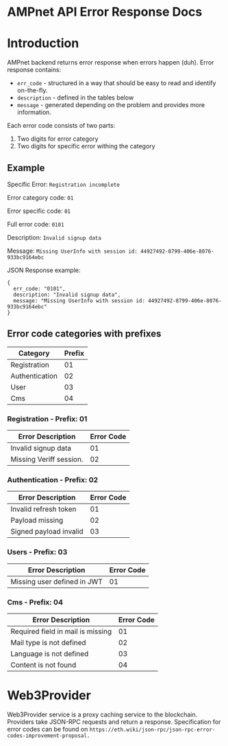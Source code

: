 # AMPnet API Error Response Docs

# Introduction

AMPnet backend returns error response when errors happen (duh). 
Error response contains:
* `err_code` - structured in a way that should be easy to read and identify on-the-fly. 
* `description` - defined in the tables below
* `message` - generated depending on the problem and provides more information.

Each error code consists of two parts:
1. Two digits for error category
2. Two digits for specific error withing the category

## Example

Specific Error: `Registration incomplete`

Error category code: `01`

Error specific code: `01`

Full error code: `0101`

Description: `Invalid signup data`

Message: `Missing UserInfo with session id: 44927492-8799-406e-8076-933bc9164ebc`

JSON Response example: 

```
{
  err_code: "0101",
  description: "Invalid signup data",
  message: "Missing UserInfo with session id: 44927492-8799-406e-8076-933bc9164ebc"
}
```

## Error code categories with prefixes

| Category       | Prefix |
|----------------|--------|
| Registration   | 01     |
| Authentication | 02     |
| User           | 03     |
| Cms            | 04     |

### Registration - Prefix: 01

| Error Description                               | Error Code |
|-------------------------------------------------|------------|
| Invalid signup data                             | 01         |
| Missing Veriff session.                         | 02         |

### Authentication - Prefix: 02

| Error Description               | Error Code |
|---------------------------------|------------|
| Invalid refresh token           | 01         |
| Payload missing                 | 02         |
| Signed payload invalid          | 03         |

### Users - Prefix: 03

| Error Description                                             | Error Code |
|---------------------------------------------------------------|------------|
| Missing user defined in JWT                                   | 01         |


### Cms - Prefix: 04

| Error Description                                                                     | Error Code |
|---------------------------------------------------------------------------------------|------------|
| Required field in mail is missing                                                     | 01         |
| Mail type is not defined                                                              | 02         |
| Language is not defined                                                               | 03         |
| Content is not found                                                                  | 04         |

# Web3Provider

Web3Provider service is a proxy caching service to the blockchain. Providers take JSON-RPC requests and return a response.
Specification for error codes can be found on `https://eth.wiki/json-rpc/json-rpc-error-codes-improvement-proposal.`

